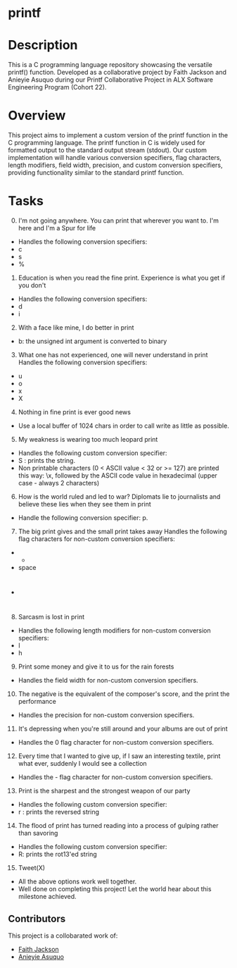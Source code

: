 # printf
# Description
This is a C programming language repository showcasing the versatile printf() function. Developed as a collaborative project by Faith Jackson and Anieyie Asuquo during our Printf Collaborative Project in ALX Software Engineering Program (Cohort 22).

# Overview
This project aims to implement a custom version of the printf function in the C programming language. The printf function in C is widely used for formatted output to the standard output stream (stdout). Our custom implementation will handle various conversion specifiers, flag characters, length modifiers, field width, precision, and custom conversion specifiers, providing functionality similar to the standard printf function.

# Tasks
0. I'm not going anywhere. You can print that wherever you want to. I'm here and I'm a Spur for life
-	 Handles the following conversion specifiers:
-	 c
-	 s
-	 %
1. Education is when you read the fine print. Experience is what you get if you don't
-	Handles the following conversion specifiers:
-	d
-	i
2. With a face like mine, I do better in print
-	b: the unsigned int argument is converted to binary
3. What one has not experienced, one will never understand in print
	Handles the following conversion specifiers:
-	u
-	o
-	x
-	X
4. Nothing in fine print is ever good news
-	Use a local buffer of 1024 chars in order to call write as little as possible.
5. My weakness is wearing too much leopard print
-	Handles the following custom conversion specifier:
-	S : prints the string.
-	Non printable characters (0 < ASCII value < 32 or >= 127) are printed this way: \x, followed by the ASCII code value in hexadecimal (upper case - always 2 characters)
6. How is the world ruled and led to war? Diplomats lie to journalists and believe these lies when they see them in print
-	Handle the following conversion specifier: p.
7. The big print gives and the small print takes away
	Handles the following flag characters for non-custom conversion specifiers:
-	+
-	space
-	#
8. Sarcasm is lost in print
-	Handles the following length modifiers for non-custom conversion specifiers:
-	l
-	h
9. Print some money and give it to us for the rain forests
-	Handles the field width for non-custom conversion specifiers.
10. The negative is the equivalent of the composer's score, and the print the performance
-	Handles the precision for non-custom conversion specifiers.
11. It's depressing when you're still around and your albums are out of print
-	Handles the 0 flag character for non-custom conversion specifiers.
12. Every time that I wanted to give up, if I saw an interesting textile, print what ever, suddenly I would see a collection
-	Handles the - flag character for non-custom conversion specifiers.
13. Print is the sharpest and the strongest weapon of our party
-	Handles the following custom conversion specifier:
-	r : prints the reversed string
14. The flood of print has turned reading into a process of gulping rather than savoring
-	Handles the following custom conversion specifier:
-	R: prints the rot13'ed string
15. Tweet(X)
-	All the above options work well together.
-	Well done on completing this project! Let the world hear about this milestone achieved.

## Contributors
This project is a collobarated work of:
- [Faith Jackson](https://github.com/Faith-Jackson)
- [Anieyie Asuquo](https://github.com/Anieyie)
